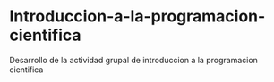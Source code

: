 # Introduccion-a-la-programacion-cientifica
Desarrollo de la actividad grupal de introduccion a la programacion cientifica
